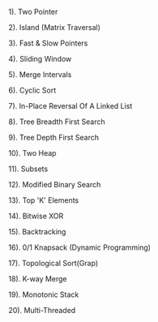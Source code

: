 1). Two Pointer

2). Island (Matrix Traversal)

3). Fast & Slow Pointers

4). Sliding Window

5). Merge Intervals

6). Cyclic Sort

7). In-Place Reversal Of A Linked List

8). Tree Breadth First Search

9). Tree Depth First Search

10). Two Heap

11). Subsets

12). Modified Binary Search

13). Top 'K' Elements

14). Bitwise XOR

15). Backtracking

16). 0/1 Knapsack (Dynamic Programming)

17). Topological Sort(Grap)

18). K-way Merge

19). Monotonic Stack

20). Multi-Threaded


